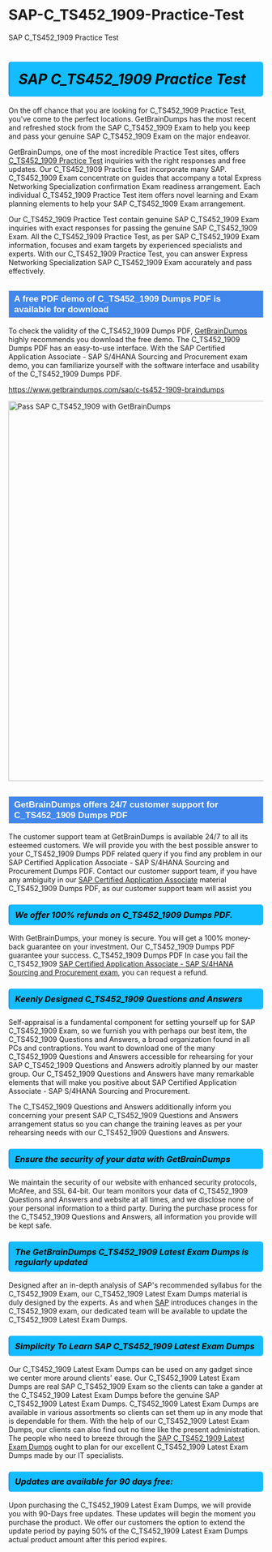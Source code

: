 # SAP-C_TS452_1909-Practice-Test
SAP C_TS452_1909 Practice Test
<h1><strong><span style="display: block; color: #000000; background: #14BDFF; border: 0.5px solid #AED6F1; border-left: 3px solid #3498DB; padding: .6em; border-radius: 6px;">                     <em>SAP C_TS452_1909 <span class="exam_variation">Practice Test</span> </em>                </span></strong>            </h1>                        <p>On the off chance that you are looking for C_TS452_1909 <span class="exam_variation">Practice Test</span>, you've come to the perfect locations.             GetBrainDumps has the most recent and refreshed stock from the SAP C_TS452_1909 Exam to help you keep and pass your genuine SAP C_TS452_1909 Exam on the major endeavor.</p>                        <p>GetBrainDumps, one of the most incredible <span class="exam_variation">Practice Test</span> sites, offers <a href="https://www.getbraindumps.com/sap/c-ts452-1909-braindumps">C_TS452_1909 <span class="exam_variation">Practice Test</span></a> inquiries with the right responses and free updates. Our C_TS452_1909 <span class="exam_variation">Practice Test</span> incorporate             many SAP. C_TS452_1909 Exam concentrate on guides that accompany a total Express Networking Specialization confirmation Exam readiness arrangement. Each individual             C_TS452_1909 <span class="exam_variation">Practice Test</span> item offers novel learning and Exam planning elements to help your SAP C_TS452_1909 Exam arrangement.</p>                        <p>Our C_TS452_1909 <span class="exam_variation">Practice Test</span> contain genuine SAP C_TS452_1909 Exam inquiries with exact responses for passing the genuine SAP C_TS452_1909 Exam. All the C_TS452_1909 <span class="exam_variation">Practice Test</span>,             as per SAP C_TS452_1909 Exam information, focuses and exam targets by experienced specialists and experts. With our C_TS452_1909 <span class="exam_variation">Practice Test</span>, you can answer             Express Networking Specialization SAP C_TS452_1909 Exam accurately and pass effectively.</p>                        <h2 style="background: #4287ec; border: 1px solid #cccccc; padding: 5px 10px;">                <span style="color: #ffffff;">                    <span style="font-size: 11pt;">                        <span style="line-height: normal;">                            <span style="font-family: Calibri,sans-serif;">                                <strong>                                    <span style="font-size: 13.0pt;">A free PDF demo of C_TS452_1909 <span class="exam_variation2">Dumps PDF</span> is available for download</span>                                </strong>                            </span>                        </span>                    </span>                </span>            </h2>                        <p>To check the validity of the C_TS452_1909 <span class="exam_variation2">Dumps PDF</span>, <a href="https://www.getbraindumps.com/">GetBrainDumps</a> highly recommends you download the free demo. The C_TS452_1909 <span class="exam_variation2">Dumps PDF</span> has an easy-to-use interface.             With the SAP Certified Application Associate - SAP S/4HANA Sourcing and Procurement exam demo, you can familiarize yourself with the software interface and usability of the C_TS452_1909 <span class="exam_variation2">Dumps PDF</span>.</p>                        <p><a href="https://www.getbraindumps.com/sap/c-ts452-1909-braindumps">https://www.getbraindumps.com/sap/c-ts452-1909-braindumps</a></p>                        <p><a href="https://www.getbraindumps.com/"><img src="https://www.getbraindumps.com/images/get-updated-exam-questions-with-discount-getbraindumps.jpg" class="postImage" alt="Pass SAP C_TS452_1909 with GetBrainDumps" width="750"></a></p>                            <h2 style="background: #4287ec; border: 1px solid #cccccc; padding: 5px 10px;">                <span style="color: #ffffff;">                    <span style="font-size: 11pt;">                        <span style="line-height: normal;">                            <span style="font-family: Calibri,sans-serif;">                                <strong>                                    <span style="font-size: 13.0pt;">GetBrainDumps offers 24/7 customer support for C_TS452_1909 <span class="exam_variation2">Dumps PDF</span> </span>                                </strong>                            </span>                        </span>                    </span>                </span>            </h2>                        <p>The customer support team at GetBrainDumps is available 24/7 to all its esteemed customers. We will provide you with the best possible answer to your C_TS452_1909 <span class="exam_variation2">Dumps PDF</span>            related query if you find any problem in our SAP Certified Application Associate - SAP S/4HANA Sourcing and Procurement <span class="exam_variation2">Dumps PDF</span>. Contact our customer support team, if you have any ambiguity in             our <a href="https://www.getbraindumps.com/sap/sap-certified-application-associate-braindumps.html">SAP Certified Application Associate</a> material C_TS452_1909 <span class="exam_variation2">Dumps PDF</span>, as our customer support team will assist you</p>                        <h3>                <strong>                    <span style="display: block; color: #000000; background: #14BDFF; border: 0.5px solid #AED6F1; border-left: 3px solid #3498DB; padding: .6em; border-radius: 6px;">                        <em>We offer 100% refunds on C_TS452_1909 <span class="exam_variation2">Dumps PDF</span>.</em>                    </span>                </strong>            </h3>                        <p>With GetBrainDumps, your money is secure. You will get a 100% money-back guarantee on your investment. Our C_TS452_1909 <span class="exam_variation2">Dumps PDF</span> guarantee your success.             C_TS452_1909 <span class="exam_variation2">Dumps PDF</span> In case you fail the C_TS452_1909 <a href="https://www.getbraindumps.com/sap/c-ts452-1909-braindumps">SAP Certified Application Associate - SAP S/4HANA Sourcing and Procurement exam</a>, you can request a refund.</p>                        <h3>                <strong>                    <span style="display: block; color: #000000; background: #14BDFF; border: 0.5px solid #AED6F1; border-left: 3px solid #3498DB; padding: .6em; border-radius: 6px;">                        <em>Keenly Designed C_TS452_1909 <span class="exam_variation3">Questions and Answers</span></em>                    </span>                </strong>            </h3>                        <p>Self-appraisal is a fundamental component for setting yourself up for SAP C_TS452_1909 Exam, so we furnish you with perhaps our best item, the C_TS452_1909 <span class="exam_variation3">Questions and Answers</span>,             a broad organization found in all PCs and contraptions. You want to download one of the many C_TS452_1909 <span class="exam_variation3">Questions and Answers</span> accessible for rehearsing for your             SAP C_TS452_1909 <span class="exam_variation3">Questions and Answers</span> adroitly planned by our master group. Our C_TS452_1909 <span class="exam_variation3">Questions and Answers</span> have many remarkable elements that will make you             positive about SAP Certified Application Associate - SAP S/4HANA Sourcing and Procurement.</p>                        <p>The C_TS452_1909 <span class="exam_variation3">Questions and Answers</span> additionally inform you concerning your present SAP C_TS452_1909 <span class="exam_variation3">Questions and Answers</span> arrangement status so you can change the training             leaves as per your rehearsing needs with our C_TS452_1909 <span class="exam_variation3">Questions and Answers</span>.</p>                        <h3>                <strong>                    <span style="display: block; color: #000000; background: #14BDFF; border: 0.5px solid #AED6F1; border-left: 3px solid #3498DB; padding: .6em; border-radius: 6px;">                        <em>Ensure the security of your data with GetBrainDumps </em>                    </span>                </strong>            </h3>                        <p>We maintain the security of our website with enhanced security protocols, McAfee, and SSL 64-bit. Our team monitors your data of C_TS452_1909 <span class="exam_variation3">Questions and Answers</span> and website at all times,             and we disclose none of your personal information to a third party. During the purchase process for the C_TS452_1909 <span class="exam_variation3">Questions and Answers</span>, all information you provide will be kept safe.</p>                        <h3>                <strong>                    <span style="display: block; color: #000000; background: #14BDFF; border: 0.5px solid #AED6F1; border-left: 3px solid #3498DB; padding: .6em; border-radius: 6px;">                        <em>The GetBrainDumps C_TS452_1909 <span class="exam_variation4">Latest Exam Dumps</span> is regularly updated </em>                    </span>                </strong>            </h3>                        <p>Designed after an in-depth analysis of SAP's recommended syllabus for the C_TS452_1909 Exam, our C_TS452_1909 <span class="exam_variation4">Latest Exam Dumps</span> material is duly designed by the experts.             As and when <a href="https://www.getbraindumps.com/sap-braindumps.html">SAP</a> introduces changes in the C_TS452_1909 exam, our dedicated team will be available to update the C_TS452_1909 <span class="exam_variation4">Latest Exam Dumps</span>.</p>                        <h3>                <strong>                    <span style="display: block; color: #000000; background: #14BDFF; border: 0.5px solid #AED6F1; border-left: 3px solid #3498DB; padding: .6em; border-radius: 6px;">                        <em>Simplicity To Learn SAP C_TS452_1909 <span class="exam_variation4">Latest Exam Dumps</span></em>                    </span>                </strong>            </h3>                        <p>Our C_TS452_1909 <span class="exam_variation4">Latest Exam Dumps</span> can be used on any gadget since we center more around clients' ease. Our C_TS452_1909 <span class="exam_variation4">Latest Exam Dumps</span> are real SAP C_TS452_1909 Exam             so the clients can take a gander at the C_TS452_1909 <span class="exam_variation4">Latest Exam Dumps</span> before the genuine SAP C_TS452_1909 <span class="exam_variation4">Latest Exam Dumps</span>. C_TS452_1909 <span class="exam_variation4">Latest Exam Dumps</span> are available in various assortments             so clients can set them up in any mode that is dependable for them. With the help of our C_TS452_1909 <span class="exam_variation4">Latest Exam Dumps</span>, our clients can also find out no time like the present administration.             The people who need to breeze through the <a href="https://www.getbraindumps.com/sap/c-ts452-1909-braindumps">SAP C_TS452_1909 <span class="exam_variation4">Latest Exam Dumps</span></a> ought to plan for our excellent C_TS452_1909 <span class="exam_variation4">Latest Exam Dumps</span> made by our IT specialists.</p>                        <h3>                <strong>                    <span style="display: block; color: #000000; background: #14BDFF; border: 0.5px solid #AED6F1; border-left: 3px solid #3498DB; padding: .6em; border-radius: 6px;">                        <em>Updates are available for 90 days free:</em>                    </span>                </strong>            </h3>                        <p>Upon purchasing the C_TS452_1909 <span class="exam_variation4">Latest Exam Dumps</span>, we will provide you with 90-Days free updates. These updates will begin the moment you purchase the product.             We offer our customers the option to extend the update period by paying 50% of the C_TS452_1909 <span class="exam_variation4">Latest Exam Dumps</span> actual product amount after this period expires.</p>                    
